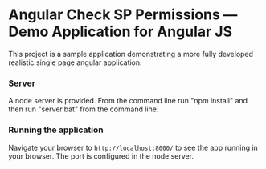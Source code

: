 # Angular Check SP Permissions — Demo Application for Angular JS

This project is a sample application demonstrating a more fully developed realistic single page angular application.

### Server

A node server is provided. From the command line run "npm install" and then run "server.bat" from the command line.

### Running the application

Navigate your browser to `http://localhost:8000/` to see the app running in your browser. The port is configured in the node server.

